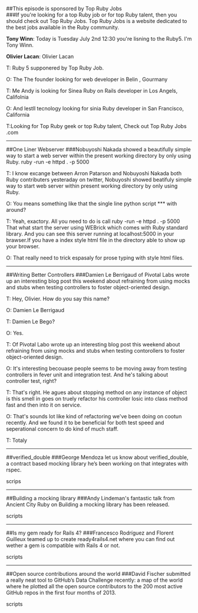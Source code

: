 ##This episode is sponsored by Top Ruby Jobs  
###If you're looking for a top Ruby job or for top Ruby talent, then you should check out Top Ruby Jobs. Top Ruby Jobs is a website dedicated to the best jobs available in the Ruby community.

**Tony Winn**: Today is Tuesday July 2nd 12:30 you're lisning to the Ruby5. I'm Tony Winn.

**Olivier Lacan**: Olivier Lacan

T: Ruby 5 supponered by Top Ruby Job.

O: The The founder looking for web developer in Belin , Gourmany

T: Me Andy is looking for Sinea Ruby on Rails developer in Los Angels, Califolnia

O: And lestll tecnology looking for sinia Ruby developer in San Francisco, California

T:Looking for Top Ruby geek or top Ruby talent, Check out Top Ruby Jobs .com

---

##One Liner Webserver
###Nobuyoshi Nakada showed a beautifully simple way to start a web server within the present working directory by only using Ruby. ruby -run -e httpd . -p 5000

T: I know excange between Arron Patarson and Nobuyoshi Nakada both Ruby contributers yesteraday on twitter, Nobuyoshi showed beatifuly simple way to start web server within present working directory by only using Ruby.

O: You means something like that the single line python script *** with around?

T: Yeah, exactory. All you need to do is call
ruby -run -e httpd . -p 5000
That what start the server using WEBrick which comes with Ruby standard library. And you can see this server running at localhost:5000 in your brawser.If you have a index style html file in the directory able to show up your browser.

O: That really need to trick espasaly for prose typing with style html files.

---
 	
##Writing Better Controllers
###Damien Le Berrigaud of Pivotal Labs wrote up an interesting blog post this weekend about refraining from using mocks and stubs when testing controllers to foster object-oriented design.

T: Hey, Olivier. How do you say this name?

O: Damien Le Berrigaud

T: Damien Le Bego?

O: Yes.

T: Of Pivotal Labo wrote up an interesting blog post this weekend about refraining from using mocks and stubs when testing contorollers to foster object-oriented design.

O: It's interesting becouase people seems to be moving away from testing controllers in fever unit and integration test. And he's talking about controller test, right?

T: That's right. He agues about stopping method on any instance of object is this smell in goes on truely refactor his controller losic into class method fast and then into it on service.

O: That's sounds lot like kind of refactoring we've been doing on cootun  recently. And we found it to be beneficial for both test speed and seperational concern to do kind of much staff.

T: Totaly

---

##verified_double
###George Mendoza let us know about verified_double, a contract based mocking library he’s been working on that integrates with rspec.

scrips

---

##Building a mocking library
###Andy Lindeman's fantastic talk from Ancient City Ruby on Building a mocking library has been released.

scripts

---

##Is my gem ready for Rails 4?
###Francesco Rodríguez and Florent Guilleux teamed up to create ready4rails4.net where you can find out wether a gem is compatible with Rails 4 or not.

scripts

---

##Open source contributions around the world
###David Fischer submitted a really neat tool to GitHub’s Data Challenge recently: a map of the world where he plotted all the open source contributors to the 200 most active GitHub repos in the first four months of 2013.

scripts